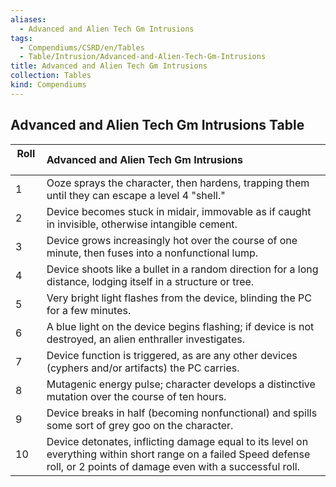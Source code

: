 ```yaml
---
aliases:
  - Advanced and Alien Tech Gm Intrusions
tags:
  - Compendiums/CSRD/en/Tables
  - Table/Intrusion/Advanced-and-Alien-Tech-Gm-Intrusions
title: Advanced and Alien Tech Gm Intrusions
collection: Tables
kind: Compendiums
---
```

## Advanced and Alien Tech Gm Intrusions Table
|  Roll &nbsp; &nbsp; | Advanced and Alien Tech Gm Intrusions  |
| ------------- | :----------- |
| 1 | Ooze sprays the character, then hardens, trapping them until they can escape a level 4 "shell." |
| 2 | Device becomes stuck in midair, immovable as if caught in invisible, otherwise intangible cement. |
| 3 | Device grows increasingly hot over the course of one minute, then fuses into a nonfunctional lump. |
| 4 | Device shoots like a bullet in a random direction for a long distance, lodging itself in a structure or tree. |
| 5 | Very bright light flashes from the device, blinding the PC for a few minutes. |
| 6 | A blue light on the device begins flashing; if device is not destroyed, an alien enthraller investigates. |
| 7 | Device function is triggered, as are any other devices (cyphers and/or artifacts) the PC carries. |
| 8 | Mutagenic energy pulse; character develops a distinctive mutation over the course of ten hours. |
| 9 | Device breaks in half (becoming nonfunctional) and spills some sort of grey goo on the character. |
| 10 | Device detonates, inflicting damage equal to its level on everything within short range on a failed Speed defense roll, or 2 points of damage even with a successful roll. |